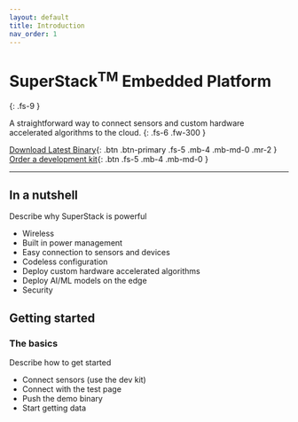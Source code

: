 ```yaml
---
layout: default
title: Introduction
nav_order: 1
---
```


# SuperStack<sup>TM</sup> Embedded Platform
{: .fs-9 }

A straightforward way to connect sensors and custom hardware accelerated algorithms to the cloud.
{: .fs-6 .fw-300 }

[Download Latest Binary](#){: .btn .btn-primary .fs-5 .mb-4 .mb-md-0 .mr-2 } [Order a development kit](#){: .btn .fs-5 .mb-4 .mb-md-0 }

---

## In a nutshell

Describe why SuperStack is powerful
- Wireless
- Built in power management
- Easy connection to sensors and devices
- Codeless configuration
- Deploy custom hardware accelerated algorithms
- Deploy AI/ML models on the edge
- Security

## Getting started

### The basics

Describe how to get started
- Connect sensors (use the dev kit)
- Connect with the test page
- Push the demo binary
- Start getting data

